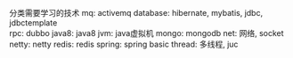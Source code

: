 分类需要学习的技术
mq: activemq
database: hibernate, mybatis, jdbc, jdbctemplate       
rpc: dubbo
java8: java8
jvm: java虚拟机
mongo: mongodb
net: 网络, socket
netty: netty
redis: redis
spring: spring basic
thread: 多线程, juc